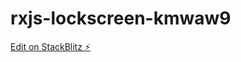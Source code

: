 # rxjs-lockscreen-kmwaw9

[Edit on StackBlitz ⚡️](https://stackblitz.com/edit/rxjs-lockscreen-kmwaw9)